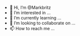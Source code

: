 - 👋 Hi, I’m @Markbritz
- 👀 I’m interested in ...
- 🌱 I’m currently learning ...
- 💞️ I’m looking to collaborate on ...
- 📫 How to reach me ...

<!---
Markbritz/Markbritz is a ✨ special ✨ repository because its `README.md` (this file) appears on your GitHub profile.
You can click the Preview link to take a look at your changes.
--->
